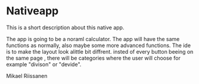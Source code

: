 # Nativeapp

This is a short description about this native app.

The app is going to be a noraml calculator. The app will have the same functions as normally, also maybe some more advanced functions. 
The ide is to make the layout look alittle bit diffrent. insted of every button beeing on the same page , there will be categories where the user will choose for example "divison" or "devide".

Mikael Riissanen 
